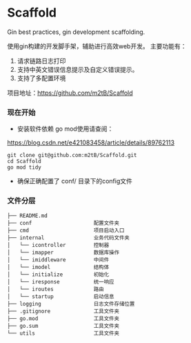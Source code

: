 # Scaffold
Gin best practices, gin development scaffolding.

使用gin构建的开发脚手架，辅助进行高效web开发。
主要功能有：

1. 请求链路日志打印
2. 支持中英文错误信息提示及自定义错误提示。
3. 支持了多配置环境

项目地址：https://github.com/m2tB/Scaffold
### 现在开始
- 安装软件依赖
go mod使用请查阅：

https://blog.csdn.net/e421083458/article/details/89762113
```
git clone git@github.com:m2tB/Scaffold.git
cd Scaffold
go mod tidy
```
- 确保正确配置了 conf/ 目录下的config文件


### 文件分层
```
├── README.md
├── conf            		配置文件夹
├── cmd             		项目启动入口
├── internal        		业务代码文件夹
│   └── icontroller 		控制器
│   └── imapper     		数据库操作
│   └── imiddleware 		中间件
│   └── imodel      		结构体
│   └── initialize  		初始化
│   └── iresponse   		统一响应
│   └── iroutes     		路由
│   └── startup     		启动信息
├── logging         		日志文件存储位置
├── .gitignore      		工具文件夹
├── go.mod           		工具文件夹
├── go.sum           		工具文件夹
└── utils           		工具文件夹
```
